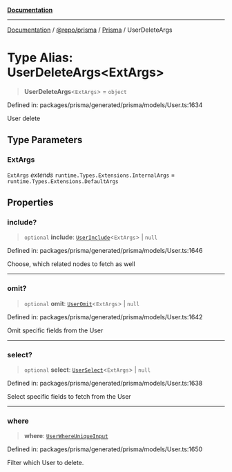 [**Documentation**](../../../../../README.md)

***

[Documentation](../../../../../README.md) / [@repo/prisma](../../../README.md) / [Prisma](../README.md) / UserDeleteArgs

# Type Alias: UserDeleteArgs\<ExtArgs\>

> **UserDeleteArgs**\<`ExtArgs`\> = `object`

Defined in: packages/prisma/generated/prisma/models/User.ts:1634

User delete

## Type Parameters

### ExtArgs

`ExtArgs` *extends* `runtime.Types.Extensions.InternalArgs` = `runtime.Types.Extensions.DefaultArgs`

## Properties

### include?

> `optional` **include**: [`UserInclude`](UserInclude.md)\<`ExtArgs`\> \| `null`

Defined in: packages/prisma/generated/prisma/models/User.ts:1646

Choose, which related nodes to fetch as well

***

### omit?

> `optional` **omit**: [`UserOmit`](UserOmit.md)\<`ExtArgs`\> \| `null`

Defined in: packages/prisma/generated/prisma/models/User.ts:1642

Omit specific fields from the User

***

### select?

> `optional` **select**: [`UserSelect`](UserSelect.md)\<`ExtArgs`\> \| `null`

Defined in: packages/prisma/generated/prisma/models/User.ts:1638

Select specific fields to fetch from the User

***

### where

> **where**: [`UserWhereUniqueInput`](UserWhereUniqueInput.md)

Defined in: packages/prisma/generated/prisma/models/User.ts:1650

Filter which User to delete.
